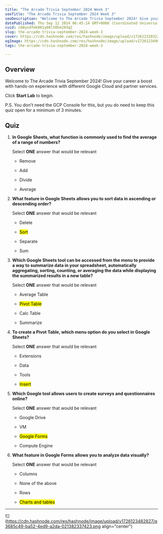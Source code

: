 ```yaml
---
title: "The Arcade Trivia September 2024 Week 3"
seoTitle: "The Arcade Trivia September 2024 Week 3"
seoDescription: "Welcome to The Arcade Trivia September 2024! Give your career a boost with hands-on experience with different Google Cloud and partner services."
datePublished: Thu Sep 12 2024 06:45:14 GMT+0000 (Coordinated Universal Time)
cuid: cm0yxdfmk001y08l50hm293q2
slug: the-arcade-trivia-september-2024-week-3
cover: https://cdn.hashnode.com/res/hashnode/image/upload/v1726123203222/f3df8b76-4141-4fe4-be49-55d4c714b9a6.jpeg
ogImage: https://cdn.hashnode.com/res/hashnode/image/upload/v1726123498972/9638ebfa-e614-4b83-ad17-57c7f636c468.jpeg
tags: the-arcade-trivia-september-2024-week-3

---
```


## **Overview**

Welcome to The Arcade Trivia September 2024! Give your career a boost with hands-on experience with different Google Cloud and partner services.

Click **Start Lab** to begin.

P.S. You don't need the GCP Console for this, but you do need to keep this quiz open for a minimum of 3 minutes.

## **Quiz**

1. **In Google Sheets, what function is commonly used to find the average of a range of numbers?**
    
    Select **ONE** answer that would be relevant
    
    * Remove
        
    * Add
        
    * Divide
        
    * Average
        
2. **What feature in Google Sheets allows you to sort data in ascending or descending order?**
    
    Select **ONE** answer that would be relevant
    
    * Delete
        
    * <mark>Sort</mark>
        
    * Separate
        
    * Sum
        
3. **Which Google Sheets tool can be accessed from the menu to provide a way to summarize data in your spreadsheet, automatically aggregating, sorting, counting, or averaging the data while displaying the summarized results in a new table?**
    
    Select **ONE** answer that would be relevant
    
    * Average Table
        
    * <mark>Pivot Table</mark>
        
    * Calc Table
        
    * Summarize
        
4. **To create a Pivot Table, which menu option do you select in Google Sheets?**
    
    Select **ONE** answer that would be relevant
    
    * Extensions
        
    * Data
        
    * Tools
        
    * <mark>Insert</mark>
        
5. **Which Google tool allows users to create surveys and questionnaires online?**
    
    Select **ONE** answer that would be relevant
    
    * Google Drive
        
    * VM
        
    * <mark>Google Forms</mark>
        
    * Compute Engine
        
6. **What feature in Google Forms allows you to analyze data visually?**
    
    Select **ONE** answer that would be relevant
    
    * Columns
        
    * None of the above
        
    * Rows
        
    * <mark>Charts and tables</mark>
        

---

![](https://cdn.hashnode.com/res/hashnode/image/upload/v1726123482827/e3685c49-ba52-4ed9-a2da-021382337423.png align="center")
